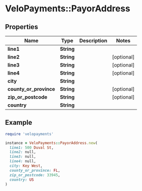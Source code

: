 # VeloPayments::PayorAddress

## Properties

| Name | Type | Description | Notes |
| ---- | ---- | ----------- | ----- |
| **line1** | **String** |  |  |
| **line2** | **String** |  | [optional] |
| **line3** | **String** |  | [optional] |
| **line4** | **String** |  | [optional] |
| **city** | **String** |  |  |
| **county_or_province** | **String** |  | [optional] |
| **zip_or_postcode** | **String** |  | [optional] |
| **country** | **String** |  |  |

## Example

```ruby
require 'velopayments'

instance = VeloPayments::PayorAddress.new(
  line1: 500 Duval St,
  line2: null,
  line3: null,
  line4: null,
  city: Key West,
  county_or_province: FL,
  zip_or_postcode: 33945,
  country: US
)
```

